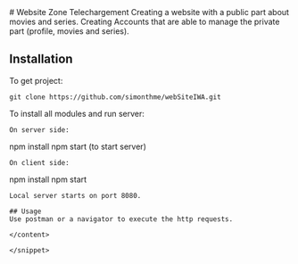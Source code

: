 <snippet>
  <content>
# Website Zone Telechargement
Creating a website with a public part about movies and series. Creating
Accounts that are able to manage the private part (profile, movies and series).

## Installation
To get project:
```
git clone https://github.com/simonthme/webSiteIWA.git
```
To install all modules and run server:
```
On server side:
```
npm install
npm start (to start server)
```
On client side:
```
npm install
npm start
```
Local server starts on port 8080.

## Usage
Use postman or a navigator to execute the http requests.

</content>

</snippet>
